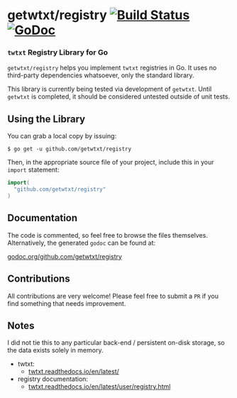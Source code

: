 # getwtxt/registry [![Build Status](https://travis-ci.com/getwtxt/registry.svg?branch=master)](https://travis-ci.com/getwtxt/registry) [![GoDoc](https://godoc.org/github.com/getwtxt/registry?status.svg)](https://godoc.org/github.com/getwtxt/registry)
### `twtxt` Registry Library for Go

`getwtxt/registry` helps you implement `twtxt` registries in Go.
It uses no third-party dependencies whatsoever, only the standard library.

This library is currently being tested via development of `getwtxt`. Until `getwtxt`
is completed, it should be considered untested outside of unit tests.

## Using the Library

You can grab a local copy by issuing:

```
$ go get -u github.com/getwtxt/registry
```

Then, in the appropriate source file of your project, include this in your
`import` statement:

```go
import(
  "github.com/getwtxt/registry"
)
```

## Documentation

The code is commented, so feel free to browse the files themselves. 
Alternatively, the generated `godoc` can be found at:

[godoc.org/github.com/getwtxt/registry](https://godoc.org/github.com/getwtxt/registry)

## Contributions

All contributions are very welcome! Please feel free to submit a `PR` if you find something
that needs improvement.

## Notes

I did not tie this to any particular back-end / persistent on-disk storage, so the data
exists solely in memory.

* twtxt: 
  * [twtxt.readthedocs.io/en/latest/](https://twtxt.readthedocs.io/en/latest/)
* registry documentation:
  * [twtxt.readthedocs.io/en/latest/user/registry.html](https://twtxt.readthedocs.io/en/latest/user/registry.html)
